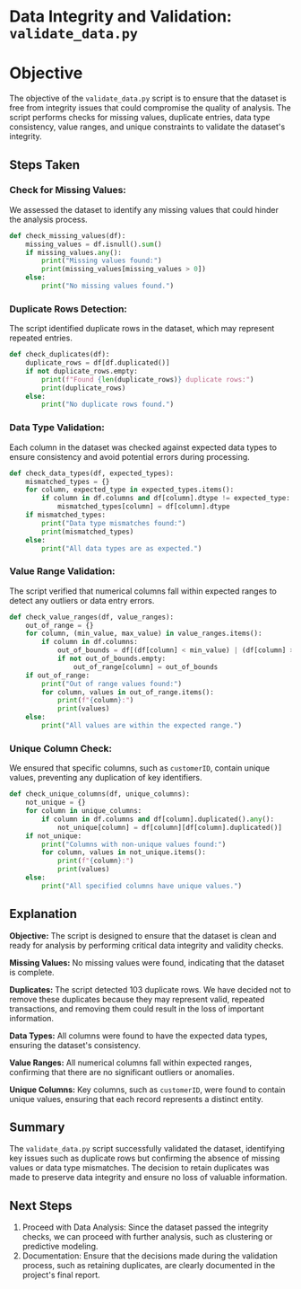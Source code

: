 # Data Integrity and Validation: `validate_data.py`
# Objective
The objective of the `validate_data.py` script is to ensure that the dataset is free from integrity issues that could compromise the quality of analysis. The script performs checks for missing values, duplicate entries, data type consistency, value ranges, and unique constraints to validate the dataset's integrity.

## Steps Taken

### Check for Missing Values:
We assessed the dataset to identify any missing values that could hinder the analysis process.

```python
def check_missing_values(df):
    missing_values = df.isnull().sum()
    if missing_values.any():
        print("Missing values found:")
        print(missing_values[missing_values > 0])
    else:
        print("No missing values found.")
```

### Duplicate Rows Detection:
The script identified duplicate rows in the dataset, which may represent repeated entries.

```python
def check_duplicates(df):
    duplicate_rows = df[df.duplicated()]
    if not duplicate_rows.empty:
        print(f"Found {len(duplicate_rows)} duplicate rows:")
        print(duplicate_rows)
    else:
        print("No duplicate rows found.")
```

### Data Type Validation:
Each column in the dataset was checked against expected data types to ensure consistency and avoid potential errors during processing.

```python
def check_data_types(df, expected_types):
    mismatched_types = {}
    for column, expected_type in expected_types.items():
        if column in df.columns and df[column].dtype != expected_type:
            mismatched_types[column] = df[column].dtype
    if mismatched_types:
        print("Data type mismatches found:")
        print(mismatched_types)
    else:
        print("All data types are as expected.")
```

### Value Range Validation:
The script verified that numerical columns fall within expected ranges to detect any outliers or data entry errors.

```python
def check_value_ranges(df, value_ranges):
    out_of_range = {}
    for column, (min_value, max_value) in value_ranges.items():
        if column in df.columns:
            out_of_bounds = df[(df[column] < min_value) | (df[column] > max_value)]
            if not out_of_bounds.empty:
                out_of_range[column] = out_of_bounds
    if out_of_range:
        print("Out of range values found:")
        for column, values in out_of_range.items():
            print(f"{column}:")
            print(values)
    else:
        print("All values are within the expected range.")
```

### Unique Column Check:
We ensured that specific columns, such as `customerID`, contain unique values, preventing any duplication of key identifiers.

```python
def check_unique_columns(df, unique_columns):
    not_unique = {}
    for column in unique_columns:
        if column in df.columns and df[column].duplicated().any():
            not_unique[column] = df[column][df[column].duplicated()]
    if not_unique:
        print("Columns with non-unique values found:")
        for column, values in not_unique.items():
            print(f"{column}:")
            print(values)
    else:
        print("All specified columns have unique values.")
```

## Explanation
**Objective:** The script is designed to ensure that the dataset is clean and ready for analysis by performing critical data integrity and validity checks.

**Missing Values:** No missing values were found, indicating that the dataset is complete.

**Duplicates:** The script detected 103 duplicate rows. We have decided not to remove these duplicates because they may represent valid, repeated transactions, and removing them could result in the loss of important information.

**Data Types:** All columns were found to have the expected data types, ensuring the dataset's consistency.

**Value Ranges:** All numerical columns fall within expected ranges, confirming that there are no significant outliers or anomalies.

**Unique Columns:** Key columns, such as `customerID`, were found to contain unique values, ensuring that each record represents a distinct entity.

## Summary
The `validate_data.py` script successfully validated the dataset, identifying key issues such as duplicate rows but confirming the absence of missing values or data type mismatches. The decision to retain duplicates was made to preserve data integrity and ensure no loss of valuable information.

## Next Steps
1. Proceed with Data Analysis: Since the dataset passed the integrity checks, we can proceed with further analysis, such as clustering or predictive modeling.
2. Documentation: Ensure that the decisions made during the validation process, such as retaining duplicates, are clearly documented in the project's final report.
